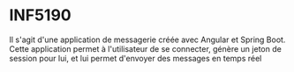# INF5190

Il s'agit d'une application de messagerie créée avec Angular et Spring Boot. Cette application permet à l'utilisateur de se connecter, génère un jeton de session pour lui, et lui permet d'envoyer des messages en temps réel
